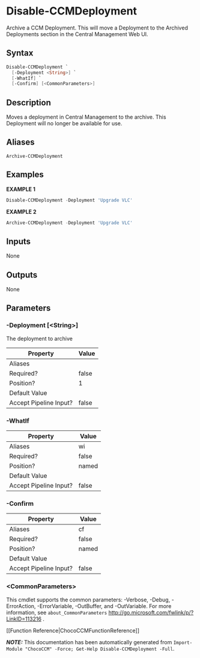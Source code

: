 # Disable-CCMDeployment

<!-- This documentation is automatically generated from /Disable-CCMDeployment.ps1 using GenerateDocs.ps1. Contributions are welcome at the original location(s). -->

Archive a CCM Deployment. This will move a Deployment to the Archived Deployments section in the Central Management Web UI.

## Syntax

~~~powershell
Disable-CCMDeployment `
  [-Deployment <String>] `
  [-WhatIf] `
  [-Confirm] [<CommonParameters>]
~~~

## Description

Moves a deployment in Central Management to the archive. This Deployment will no longer be available for use.


## Aliases

`Archive-CCMDeployment`


## Examples

 **EXAMPLE 1**

~~~powershell
Disable-CCMDeployment -Deployment 'Upgrade VLC'

~~~

**EXAMPLE 2**

~~~powershell
Archive-CCMDeployment -Deployment 'Upgrade VLC'

~~~

## Inputs

None

## Outputs

None

## Parameters

###  -Deployment [&lt;String&gt;]
The deployment to archive

Property               | Value
---------------------- | -----
Aliases                |
Required?              | false
Position?              | 1
Default Value          |
Accept Pipeline Input? | false

###  -WhatIf
Property               | Value
---------------------- | -----
Aliases                | wi
Required?              | false
Position?              | named
Default Value          |
Accept Pipeline Input? | false

###  -Confirm
Property               | Value
---------------------- | -----
Aliases                | cf
Required?              | false
Position?              | named
Default Value          |
Accept Pipeline Input? | false

### &lt;CommonParameters&gt;

This cmdlet supports the common parameters: -Verbose, -Debug, -ErrorAction, -ErrorVariable, -OutBuffer, and -OutVariable. For more information, see `about_CommonParameters` http://go.microsoft.com/fwlink/p/?LinkID=113216 .



[[Function Reference|ChocoCCMFunctionReference]]

***NOTE:*** This documentation has been automatically generated from `Import-Module "ChocoCCM" -Force; Get-Help Disable-CCMDeployment -Full`.
